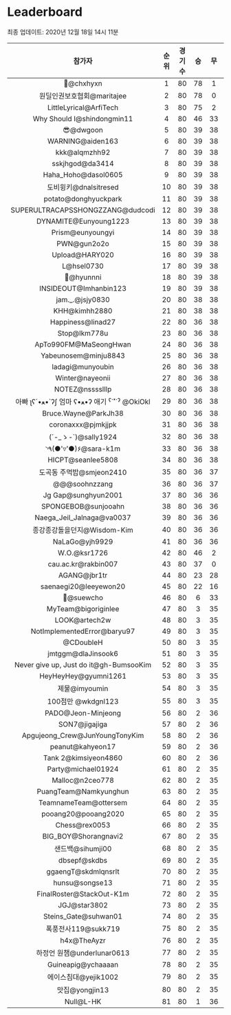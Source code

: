 # Leaderboard
최종 업데이트: 2020년 12월 18일 14시 11분




| 참가자 | 순위 | 경기수 | 승 | 무 | 패 | 승점 |
|:---:|:---:|:---:|:---:|:---:|:---:|:---:|
| 👑@chxhyxn | 1 | 80 | 78 | 1 | 1 | 235 |
| 원딜인권보호협회@maritajee | 2 | 80 | 78 | 0 | 2 | 234 |
| LittleLyrical@ArfiTech | 3 | 80 | 75 | 2 | 3 | 227 |
| Why Should I@shindongmin11 | 4 | 80 | 46 | 33 | 1 | 171 |
| 😎@dwgoon | 5 | 80 | 39 | 38 | 3 | 155 |
| WARNING@aiden163 | 6 | 80 | 39 | 38 | 3 | 155 |
| kkk@alqmzhh92 | 7 | 80 | 39 | 38 | 3 | 155 |
| sskjhgod@da3414 | 8 | 80 | 39 | 38 | 3 | 155 |
| Haha_Hoho@dasol0605 | 9 | 80 | 39 | 38 | 3 | 155 |
| 도비윙키@dnalsitresed | 10 | 80 | 39 | 38 | 3 | 155 |
| potato@donghyuckpark | 11 | 80 | 39 | 38 | 3 | 155 |
| SUPERULTRACAPSSHONGZZANG@dudcodi | 12 | 80 | 39 | 38 | 3 | 155 |
| DYNAMITE@Eunyoung1223 | 13 | 80 | 39 | 38 | 3 | 155 |
| Prism@eunyoungyi | 14 | 80 | 39 | 38 | 3 | 155 |
| PWN@gun2o2o | 15 | 80 | 39 | 38 | 3 | 155 |
| Upload@HARY020 | 16 | 80 | 39 | 38 | 3 | 155 |
| L@hsel0730 | 17 | 80 | 39 | 38 | 3 | 155 |
| 🐻@hyunnni | 18 | 80 | 39 | 38 | 3 | 155 |
| INSIDEOUT@Imhanbin123 | 19 | 80 | 39 | 38 | 3 | 155 |
| jam._.@jsjy0830 | 20 | 80 | 38 | 38 | 4 | 152 |
| KHH@kimhh2880 | 21 | 80 | 38 | 38 | 4 | 152 |
| Happiness@linad27 | 22 | 80 | 36 | 38 | 6 | 146 |
| Stop@lkm778u | 23 | 80 | 36 | 38 | 6 | 146 |
| ApTo990FM@MaSeongHwan | 24 | 80 | 36 | 38 | 6 | 146 |
| Yabeunosem@minju8843 | 25 | 80 | 36 | 38 | 6 | 146 |
| ladagi@munyoubin | 26 | 80 | 36 | 38 | 6 | 146 |
| Winter@nayeonii | 27 | 80 | 36 | 38 | 6 | 146 |
| NOTEZ@nsssslllp | 28 | 80 | 36 | 38 | 6 | 146 |
|  아빠  ʅʕ´•ﻌ•`ʔʃ  엄마 ʕ•ﻌ•ʔ 애기 ˁ˙˟˙ˀ @OkiOkl | 29 | 80 | 36 | 38 | 6 | 146 |
| Bruce.Wayne@ParkJh38 | 30 | 80 | 36 | 38 | 6 | 146 |
| coronaxxx@pjmkjjpk | 31 | 80 | 36 | 38 | 6 | 146 |
| (´-_ゝ-`)@sally1924 | 32 | 80 | 36 | 38 | 6 | 146 |
| ◝٩(●'▿'●)۶@sara-k1m | 33 | 80 | 36 | 38 | 6 | 146 |
| HICPT@seanlee5808 | 34 | 80 | 36 | 38 | 6 | 146 |
| 도곡동 주먹밥@smjeon2410 | 35 | 80 | 36 | 37 | 7 | 145 |
| @@@soohnzzang | 36 | 80 | 36 | 37 | 7 | 145 |
| Jg Gap@sunghyun2001 | 37 | 80 | 36 | 36 | 8 | 144 |
| SPONGEBOB@sunjooahn | 38 | 80 | 36 | 36 | 8 | 144 |
| Naega_Jeil_Jalnaga@va0037 | 39 | 80 | 36 | 36 | 8 | 144 |
| 종강종강돌을던지@Wisdom-Kim | 40 | 80 | 36 | 36 | 8 | 144 |
| NaLaGo@yjh9929 | 41 | 80 | 36 | 36 | 8 | 144 |
| W.O.@ksr1726 | 42 | 80 | 46 | 2 | 32 | 140 |
| cau.ac.kr@rakbin007 | 43 | 80 | 37 | 0 | 43 | 111 |
| AGANG@jbr1tr | 44 | 80 | 23 | 28 | 29 | 97 |
| saenaegi20@leeyewon20 | 45 | 80 | 22 | 16 | 42 | 82 |
| 👏@suewcho | 46 | 80 | 6 | 33 | 41 | 51 |
| MyTeam@bigoriginlee | 47 | 80 | 3 | 35 | 42 | 44 |
| LOOK@artech2w | 48 | 80 | 3 | 35 | 42 | 44 |
| NotImplementedError@baryu97 | 49 | 80 | 3 | 35 | 42 | 44 |
| @CDoubleH | 50 | 80 | 3 | 35 | 42 | 44 |
| jmtggm@dlaJinsook6 | 51 | 80 | 3 | 35 | 42 | 44 |
| Never give up, Just do it@gh-BumsooKim | 52 | 80 | 3 | 35 | 42 | 44 |
| HeyHeyHey@gyumni1261 | 53 | 80 | 3 | 35 | 42 | 44 |
| 제물@imyoumin | 54 | 80 | 3 | 35 | 42 | 44 |
| 100점만 @wkdgnl123 | 55 | 80 | 3 | 35 | 42 | 44 |
| PADO@Jeon-Minjeong | 56 | 80 | 2 | 36 | 42 | 42 |
| SON7@jigajiga | 57 | 80 | 2 | 36 | 42 | 42 |
| Apgujeong_Crew@JunYoungTonyKim | 58 | 80 | 2 | 36 | 42 | 42 |
| peanut@kahyeon17 | 59 | 80 | 2 | 36 | 42 | 42 |
| Tank 2@kimsiyeon4860 | 60 | 80 | 2 | 36 | 42 | 42 |
| Party@michael01924 | 61 | 80 | 2 | 35 | 43 | 41 |
| Malloc@n2ceo778 | 62 | 80 | 2 | 35 | 43 | 41 |
| PuangTeam@Namkyunghun | 63 | 80 | 2 | 35 | 43 | 41 |
| TeamnameTeam@ottersem | 64 | 80 | 2 | 35 | 43 | 41 |
| pooang20@pooang2020 | 65 | 80 | 2 | 35 | 43 | 41 |
| Chess@rex0053 | 66 | 80 | 2 | 35 | 43 | 41 |
| BIG_BOY@Shorangnavi2 | 67 | 80 | 2 | 35 | 43 | 41 |
| 샌드백@sihumji00 | 68 | 80 | 2 | 35 | 43 | 41 |
| dbsepf@skdbs | 69 | 80 | 2 | 35 | 43 | 41 |
| ggaengT@skdmlqnsrlt | 70 | 80 | 2 | 35 | 43 | 41 |
| hunsu@songse13 | 71 | 80 | 2 | 35 | 43 | 41 |
| FinalRoster@StackOut-K1m | 72 | 80 | 2 | 35 | 43 | 41 |
| JGJ@star3802 | 73 | 80 | 2 | 35 | 43 | 41 |
| Steins_Gate@suhwan01 | 74 | 80 | 2 | 35 | 43 | 41 |
| 폭풍전사119@sukk719 | 75 | 80 | 2 | 35 | 43 | 41 |
| h4x@TheAyzr | 76 | 80 | 2 | 35 | 43 | 41 |
| 하정언 원챔@underlunar0613 | 77 | 80 | 2 | 35 | 43 | 41 |
| Guineapig@ychaaaan | 78 | 80 | 2 | 35 | 43 | 41 |
| 에이스침대@yejik1002 | 79 | 80 | 2 | 35 | 43 | 41 |
| 맛집@yongjin13 | 80 | 80 | 2 | 35 | 43 | 41 |
| Null@L-HK | 81 | 80 | 1 | 36 | 43 | 39 |